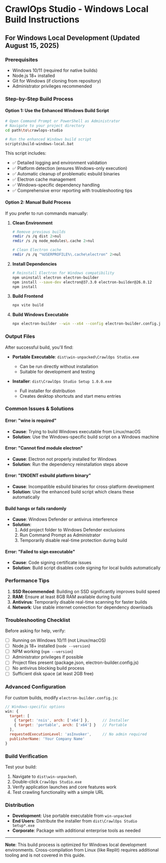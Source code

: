 # CrawlOps Studio - Windows Local Build Instructions

## For Windows Local Development (Updated August 15, 2025)

### Prerequisites
- Windows 10/11 (required for native builds)
- Node.js 18+ installed
- Git for Windows (if cloning from repository)
- Administrator privileges recommended

### Step-by-Step Build Process

#### Option 1: Use the Enhanced Windows Build Script
```bash
# Open Command Prompt or PowerShell as Administrator
# Navigate to your project directory
cd path\to\crawlops-studio

# Run the enhanced Windows build script
scripts\build-windows-local.bat
```

This script includes:
- ✅ Detailed logging and environment validation
- ✅ Platform detection (ensures Windows-only execution)
- ✅ Automatic cleanup of problematic esbuild binaries
- ✅ Electron cache management
- ✅ Windows-specific dependency handling
- ✅ Comprehensive error reporting with troubleshooting tips

#### Option 2: Manual Build Process
If you prefer to run commands manually:

1. **Clean Environment**
   ```bash
   # Remove previous builds
   rmdir /s /q dist 2>nul
   rmdir /s /q node_modules\.cache 2>nul
   
   # Clean Electron cache
   rmdir /s /q "%USERPROFILE%\.cache\electron" 2>nul
   ```

2. **Install Dependencies**
   ```bash
   # Reinstall Electron for Windows compatibility
   npm uninstall electron electron-builder
   npm install --save-dev electron@37.3.0 electron-builder@26.0.12
   npm install
   ```

3. **Build Frontend**
   ```bash
   npx vite build
   ```

4. **Build Windows Executable**
   ```bash
   npx electron-builder --win --x64 --config electron-builder.config.js --publish=never --verbose
   ```

### Output Files

After successful build, you'll find:

- **Portable Executable**: `dist\win-unpacked\CrawlOps Studio.exe`
  - Can be run directly without installation
  - Suitable for development and testing

- **Installer**: `dist\CrawlOps Studio Setup 1.0.0.exe`
  - Full installer for distribution
  - Creates desktop shortcuts and start menu entries

### Common Issues & Solutions

#### Error: "wine is required"
- **Cause**: Trying to build Windows executable from Linux/macOS
- **Solution**: Use the Windows-specific build script on a Windows machine

#### Error: "Cannot find module electron"
- **Cause**: Electron not properly installed for Windows
- **Solution**: Run the dependency reinstallation steps above

#### Error: "ENOENT esbuild platform binary"
- **Cause**: Incompatible esbuild binaries for cross-platform development
- **Solution**: Use the enhanced build script which cleans these automatically

#### Build hangs or fails randomly
- **Cause**: Windows Defender or antivirus interference
- **Solution**: 
  1. Add project folder to Windows Defender exclusions
  2. Run Command Prompt as Administrator
  3. Temporarily disable real-time protection during build

#### Error: "Failed to sign executable"
- **Cause**: Code signing certificate issues
- **Solution**: Build script disables code signing for local builds automatically

### Performance Tips

1. **SSD Recommended**: Building on SSD significantly improves build speed
2. **RAM**: Ensure at least 8GB RAM available during build
3. **Antivirus**: Temporarily disable real-time scanning for faster builds
4. **Network**: Use stable internet connection for dependency downloads

### Troubleshooting Checklist

Before asking for help, verify:

- [ ] Running on Windows 10/11 (not Linux/macOS)
- [ ] Node.js 18+ installed (`node --version`)
- [ ] NPM working (`npm --version`)
- [ ] Administrator privileges if possible
- [ ] Project files present (package.json, electron-builder.config.js)
- [ ] No antivirus blocking build process
- [ ] Sufficient disk space (at least 2GB free)

### Advanced Configuration

For custom builds, modify `electron-builder.config.js`:

```javascript
// Windows-specific options
win: {
  target: [
    { target: 'nsis', arch: ['x64'] },      // Installer
    { target: 'portable', arch: ['x64'] }   // Portable
  ],
  requestedExecutionLevel: 'asInvoker',     // No admin required
  publisherName: 'Your Company Name'
}
```

### Build Verification

Test your build:

1. Navigate to `dist\win-unpacked\`
2. Double-click `CrawlOps Studio.exe`
3. Verify application launches and core features work
4. Test crawling functionality with a simple URL

### Distribution

- **Development**: Use portable executable from `win-unpacked`
- **End Users**: Distribute the installer from `dist\CrawlOps Studio Setup*.exe`
- **Corporate**: Package with additional enterprise tools as needed

---

**Note**: This build process is optimized for Windows local development environments. Cross-compilation from Linux (like Replit) requires additional tooling and is not covered in this guide.